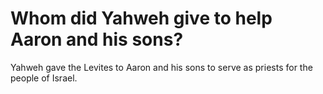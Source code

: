 # Whom did Yahweh give to help Aaron and his sons?

Yahweh gave the Levites to Aaron and his sons to serve as priests for the people of Israel.
